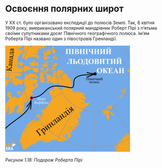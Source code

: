 # Освоєння полярних широт

У XX ст. було організовано експедиції до полюсів Землі. Так, 6 квітня 1909 року, американський полярний мандрівник <span class="p1">Роберт Пірі</span> з п’ятьма своїми супутниками досяг Північного географічного полюса. Ім’ям Роберта Пірі названо один з півостровів Гренландії.

<div class="center">
<img src="../pics/piri.svg" width="400px" class="center"/>
<p><i>Рисунок 1.18:  Подорож Роберта Пірі</i></p>
</div>

